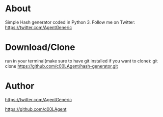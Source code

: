 # About
Simple Hash generator coded in Python 3.  Follow me on Twitter: https://twitter.com/AgentGeneric



# Download/Clone
run in your terminal(make sure to have git installed if you want to clone): git clone https://github.com/c00LAgent/hash-generator.git


# Author
https://twitter.com/AgentGeneric

https://github.com/c00LAgent
